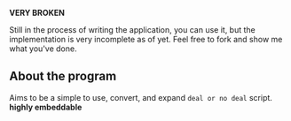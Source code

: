 **VERY BROKEN**

Still in the process of writing the application, you can use it, but the implementation is very incomplete as of yet. Feel free to fork and show me what you've done.

About the program
------------------
Aims to be a simple to use, convert, and expand `deal or no deal` script. **highly embeddable**

